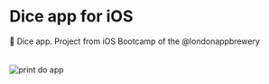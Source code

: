 # Dice app for iOS
🎲 Dice app. Project from iOS Bootcamp of the @londonappbrewery
<br>
<br>
<br>
![print do app](https://github.com/jvctoor/ios-dice/blob/main/demo.png)
